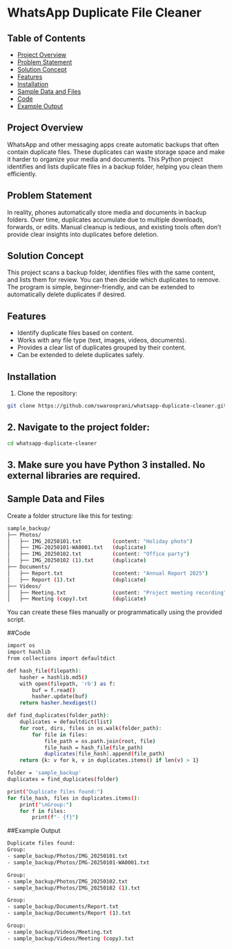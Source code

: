 # WhatsApp Duplicate File Cleaner

## Table of Contents

- [Project Overview](#project-overview)
- [Problem Statement](#problem-statement)
- [Solution Concept](#solution-concept)
- [Features](#features)
- [Installation](#installation)
- [Sample Data and Files](#sample-data-and-files)
- [Code](#code)
- [Example Output](#example-output)


## Project Overview

WhatsApp and other messaging apps create automatic backups that often contain duplicate files. These duplicates can waste storage space and make it harder to organize your media and documents. This Python project identifies and lists duplicate files in a backup folder, helping you clean them efficiently.

## Problem Statement

In reality, phones automatically store media and documents in backup folders. Over time, duplicates accumulate due to multiple downloads, forwards, or edits. Manual cleanup is tedious, and existing tools often don’t provide clear insights into duplicates before deletion.

## Solution Concept

This project scans a backup folder, identifies files with the same content, and lists them for review. You can then decide which duplicates to remove. The program is simple, beginner-friendly, and can be extended to automatically delete duplicates if desired.

## Features

- Identify duplicate files based on content.
- Works with any file type (text, images, videos, documents).
- Provides a clear list of duplicates grouped by their content.
- Can be extended to delete duplicates safely.

## Installation

1. Clone the repository:

```bash
git clone https://github.com/swarooprani/whatsapp-duplicate-cleaner.git
```

## 2. Navigate to the project folder:

```bash
cd whatsapp-duplicate-cleaner
```

## 3. Make sure you have Python 3 installed. No external libraries are required.

## Sample Data and Files

Create a folder structure like this for testing:
```bash
sample_backup/
├── Photos/
│   ├── IMG_20250101.txt          (content: "Holiday photo")
│   ├── IMG-20250101-WA0001.txt   (duplicate)
│   ├── IMG_20250102.txt          (content: "Office party")
│   ├── IMG_20250102 (1).txt      (duplicate)
├── Documents/
│   ├── Report.txt                (content: "Annual Report 2025")
│   ├── Report (1).txt            (duplicate)
├── Videos/
│   ├── Meeting.txt               (content: "Project meeting recording")
│   ├── Meeting (copy).txt        (duplicate)
```

You can create these files manually or programmatically using the provided script.

##Code
```bash
import os
import hashlib
from collections import defaultdict

def hash_file(filepath):
    hasher = hashlib.md5()
    with open(filepath, 'rb') as f:
        buf = f.read()
        hasher.update(buf)
    return hasher.hexdigest()

def find_duplicates(folder_path):
    duplicates = defaultdict(list)
    for root, dirs, files in os.walk(folder_path):
        for file in files:
            file_path = os.path.join(root, file)
            file_hash = hash_file(file_path)
            duplicates[file_hash].append(file_path)
    return {k: v for k, v in duplicates.items() if len(v) > 1}

folder = 'sample_backup'
duplicates = find_duplicates(folder)

print("Duplicate files found:")
for file_hash, files in duplicates.items():
    print("\nGroup:")
    for f in files:
        print(f"- {f}")
```
##Example Output
```bash
Duplicate files found:
Group:
- sample_backup/Photos/IMG_20250101.txt
- sample_backup/Photos/IMG-20250101-WA0001.txt

Group:
- sample_backup/Photos/IMG_20250102.txt
- sample_backup/Photos/IMG_20250102 (1).txt

Group:
- sample_backup/Documents/Report.txt
- sample_backup/Documents/Report (1).txt

Group:
- sample_backup/Videos/Meeting.txt
- sample_backup/Videos/Meeting (copy).txt
```


